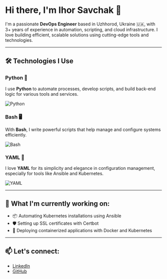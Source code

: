 # Hi there, I'm Ihor Savchak 👋

I'm a passionate **DevOps Engineer** based in Uzhhorod, Ukraine 🇺🇦, with 3+ years of experience in automation, scripting, and cloud infrastructure. I love building efficient, scalable solutions using cutting-edge tools and technologies.

---

## 🛠️ Technologies I Use

### Python 🐍
I use **Python** to automate processes, develop scripts, and build back-end logic for various tools and services.

![Python](https://upload.wikimedia.org/wikipedia/commons/c/c3/Python-logo-notext.svg)

### Bash 🖥️
With **Bash**, I write powerful scripts that help manage and configure systems efficiently.

![Bash](https://upload.wikimedia.org/wikipedia/commons/8/82/Gnu-bash-logo.svg)

### YAML 📄
I love **YAML** for its simplicity and elegance in configuration management, especially for tools like Ansible and Kubernetes.

![YAML](https://upload.wikimedia.org/wikipedia/commons/1/1d/YAML-Logo.svg)

---

## 🌱 What I'm currently working on:
- 📦 Automating Kubernetes installations using Ansible
- 🛡️ Setting up SSL certificates with Certbot
- 🚀 Deploying containerized applications with Docker and Kubernetes

---

## 📫 Let's connect:
- [LinkedIn](https://www.linkedin.com/in/ihor-savchak)
- [GitHub](https://github.com/sihordevopsua)
